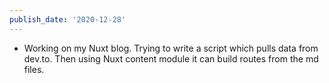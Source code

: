 ```yaml
---
publish_date: '2020-12-28'
---
```


- Working on my Nuxt blog. Trying to write a script which pulls data from dev.to. Then using Nuxt content module it can build routes from the md files.
